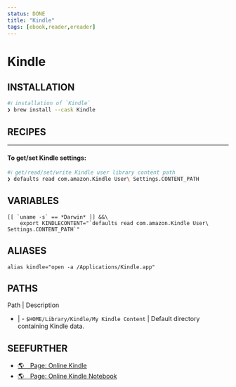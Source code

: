 ```yaml
---
status: DONE
title: "Kindle"
tags: [ebook,reader,ereader]
---
```


# Kindle

## INSTALLATION


```bash
#ℹ︎ installation of `Kindle`
❯ brew install --cask Kindle
```


## RECIPES

----
#### To get/set Kindle settings:


```bash
#ℹ︎ get/read/set/write Kindle user library content path
❯ defaults read com.amazon.Kindle User\ Settings.CONTENT_PATH
```



## VARIABLES

    [[ `uname -s` == *Darwin* ]] &&\
        export KINDLECONTENT="`defaults read com.amazon.Kindle User\ Settings.CONTENT_PATH`"

## ALIASES

    alias kindle="open -a /Applications/Kindle.app"


## PATHS

Path | Description
- | -
`$HOME/Library/Kindle/My Kindle Content` | Default directory containing Kindle data.

## SEEFURTHER

- [🌎 Page: Online Kindle](https://read.amazon.com/)
- [🌎 Page: Online Kindle Notebook](https://read.amazon.com/notebook)
